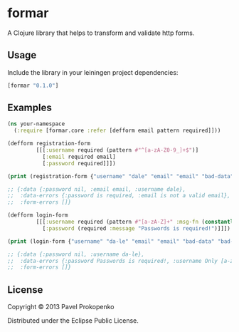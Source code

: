 # formar

A Clojure library that helps to transform and validate http forms.

## Usage

Include the library in your leiningen project dependencies:

```clojure
[formar "0.1.0"]
```

## Examples

```clojure
(ns your-namespace
  (:require [formar.core :refer [defform email pattern required]]))

(defform registration-form
         [[[:username required (pattern #"^[a-zA-Z0-9_]+$")]
           [:email required email]
           [:password required]]])

(print (registration-form {"username" "dale" "email" "email" "bad-data" "bad-value"}))

;; {:data {:password nil, :email email, :username dale},
;;  :data-errors {:password is required, :email is not a valid email},
;;  :form-errors []}

(defform login-form
         [[[:username required (pattern #"[a-zA-Z]+" :msg-fn (constantly "Only [a-zA-Z] characters are allowed!"))]
           [:password (required :message "Passwords is required!")]]])

(print (login-form {"username" "da-le" "email" "email" "bad-data" "bad-value"}))

;; {:data {:password nil, :username da-le},
;;  :data-errors {:password Passwords is required!, :username Only [a-zA-Z] characters are allowed!},
;;  :form-errors []}
```

## License

Copyright © 2013 Pavel Prokopenko

Distributed under the Eclipse Public License.